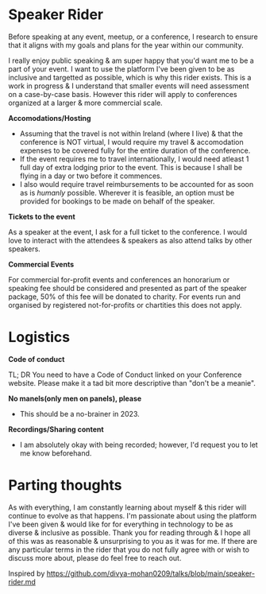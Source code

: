 # Speaker Rider

Before speaking at any event, meetup, or a conference, I research to ensure that it aligns with my goals and plans for the year within our community.

I really enjoy public speaking & am super happy that you'd want me to be a part of your event. I want to use the platform I've been given to be as inclusive and targetted as possible, which is why this rider exists. This is a work in progress & I understand that smaller events will need assessment on a case-by-case basis. However this rider will apply to conferences organized at a larger & more commercial scale.

**Accomodations/Hosting**

- Assuming that the travel is not within Ireland (where I live) & that the conference is NOT virtual, I would require my travel & accomodation expenses to be covered fully for the entire duration of the conference.
- If the event requires me to travel internationally, I would need atleast 1 full day of extra lodging prior to the event. This is because I shall be flying in a day or two before it commences.
- I also would require travel reimbursements to be accounted for as soon as is *humanly* possible. Wherever it is feasible, an option must be provided for bookings to be made on behalf of the speaker.

**Tickets to the event**

As a speaker at the event, I ask for a full ticket to the conference. I would love to interact with the attendees & speakers as also attend talks by other speakers.

**Commercial Events**

For commercial for-profit events and conferences an honorarium or speaking fee should be considered and presented as part of the speaker package, 50% of this fee will be donated to charity. For events run and organised by registered not-for-profits or chartities this does not apply.

# Logistics

**Code of conduct**

TL; DR You need to have a Code of Conduct linked on your Conference website. Please make it a tad bit more descriptive than "don't be a meanie".

**No manels(only men on panels), please**

- This should be a no-brainer in 2023.

**Recordings/Sharing content**

- I am absolutely okay with being recorded; however, I'd request you to let me know beforehand.

# Parting thoughts

As with everything, I am constantly learning about myself & this rider will continue to evolve as that happens. I'm passionate about using the platform I've been given & would like for for everything in technology to be as diverse & inclusive as possible. Thank you for reading through & I hope all of this was as reasonable & unsurprising to you as it was for me. If there are any particular terms in the rider that you do not fully agree with or wish to discuss more about, please do feel free to reach out. 



Inspired by https://github.com/divya-mohan0209/talks/blob/main/speaker-rider.md
